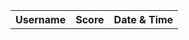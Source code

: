 <table id="recentGames" style="width: 100%;">
  <tr>
    <th>Username</th>
    <th>Score</th>
    <th>Date & Time</th>
  </tr>
  <tbody id="scoresList">
  </tbody>
</table>

<script>
 // prepare HTML result container for new output
  const resultContainer = document.getElementById("scoresList");
  // prepare URL's to allow easy switch from deployment and localhost
  //const url = "http://localhost:8086/api/users"
  const url = "https://pythonalflask.tk/api/score"
  const read_fetch = url + '/scoresList';

  // Load users on page entry
  read_users();


  // Display User Table, data is fetched from Backend Database
  function read_users() {
    // prepare fetch options
    const read_options = {
      method: 'GET', // *GET, POST, PUT, DELETE, etc.
      mode: 'cors', // no-cors, *cors, same-origin
      cache: 'default', // *default, no-cache, reload, force-cache, only-if-cached
      credentials: 'omit', // include, *same-origin, omit
      headers: {
        'Content-Type': 'application/json'
      },
    };

    // fetch the data from API
    fetch(read_fetch, read_options)
      // response is a RESTful "promise" on any successful fetch
      .then(response => {
        // check for response errors
        if (response.status !== 200) {
            const errorMsg = 'Database read error: ' + response.status;
            console.log(errorMsg);
            const tr = document.createElement("tr");
            const td = document.createElement("td");
            td.innerHTML = errorMsg;
            tr.appendChild(td);
            resultContainer.appendChild(tr);
            return;
        }
        // valid response will have json data
      response.json().then(data => {
          console.log(data);
          data.sort(function(a, b) {
            return b.score - a.score;
          });
        for (let i = 0; i < 5; i++) {
          const row = data[i];
          console.log(row);
          add_row(row);
          }
        })
    })
    // catch fetch errors (ie ACCESS to server blocked)
    .catch(err => {
      console.error(err);
      const tr = document.createElement("tr");
      const td = document.createElement("td");
      td.innerHTML = err;
      tr.appendChild(td);
      resultContainer.appendChild(tr);
    });
  }

  function add_row(data) {
    const tr = document.createElement("tr");
    const username = document.createElement("td");
    const score = document.createElement("td");
    const dos = document.createElement("td")
  
    // obtain data that is specific to the API
    username.innerHTML = data.username; 
    score.innerHTML = data.score; 
    dos.innerHTML = data.dos;

    // add HTML to container
    tr.appendChild(username);
    tr.appendChild(score);
    tr.appendChild(dos);

    resultContainer.appendChild(tr);
  }
</script>

